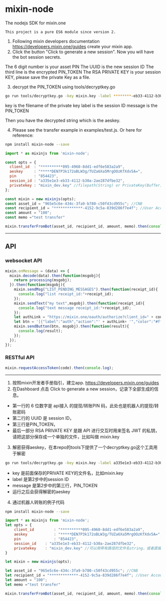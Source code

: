 # mixin-node
The nodejs SDK for mixin.one

`This project is a pure ES6 module since version 2.`

1. Following mixin developers documentation https://developers.mixin.one/guides create your mixin app.
2. Click the button "Click to generate a new session". Now you will have the bot session secrets.

The 6 digit number is your asset PIN
The UUID is the new session ID
The third line is the encrypted PIN_TOKEN
The RSA PRIVATE KEY is your session KEY, please save the private Key as a file.

3. decrypt the PIN_TOKEN using tools/decryptkey.go

```bash
go run tools/decryptkey.go -key mixin.key -label ********-eb33-4112-b30a-2ae287dfbe32 -message **********OIGnELd1XnAF...W4lFKnA/WEKkIwkzEM=
```

key is the filename of the private key
label is the session ID
message is the PIN_TOKEN

Then you have the decrypted string which is the aeskey.


4. Please see the transfer example in examples/test.js. Or here for reference:
```bash
npm install mixin-node --save
```

```javascript
import * as mixinjs from 'mixin-node';

const opts = {
  client_id  : "**********095-4960-8dd1-edf6e583a2a9",
  aeskey     : "*****DEN7P3k172oBLW3g/TUZa6Xa5MrgOOzKfXdv5A=",
  pin        : "854423",
  session_id : "a335e1e3-eb33-4112-b30a-2ae287dfbe32",
  privatekey : "mixin_dev.key" //filepath(String) or PrivateKey(Buffer)
};

const mixin = new mixinjs(opts);
const asset_id = "965e5c6e-434c-3fa9-b780-c50f43cd955c"; //CNB
const recipient_id = "*************-4152-9c5a-839d286f7e4f"; //User Account ID
const amount = "100";
const memo ="test transfer"

mixin.transferFromBot(asset_id, recipient_id, amount, memo).then(console.log).catch(console.error);
```
-----------
## API

### websocket API
```javascript
mixin.onMessage = (data) => {
  mixin.decode(data).then(function(msgobj){
    return processing(msgobj);
  }).then(function(msgobj){
    mixin.sendMsg("LIST_PENDING_MESSAGES").then(function(receipt_id){
      console.log("list receipt_id:"+receipt_id);
    });
    mixin.sendText("my text",msgobj).then(function(receipt_id){
      console.log("text message receipt_id:"+receipt_id);
    });
    let authLink = "https://mixin.one/oauth/authorize?client_id=" + config.mixin.client_id + "&scope=PROFILE:READ";
    let btn = '[{"label":"auth","action":"' + authLink+ '","color":"#ff0033"}]'
    mixin.sendButton(btn, msgobj).then(function(result){
      console.log(result);
    });
  });
});
```

### RESTful API
```javascript
mixin.requestAccessToken(code).then(console.log);
```

-----------

1. 按照mixin开发者手册指引，建立app. https://developers.mixin.one/guides
2. 在Dashboard 点击 Click to generate a new session，记录下全部生成的信息。

- 第一行的 6 位数字是 api接入 的提现/转账PIN 码，此处也是机器人的提现/转账密码
- 第二行的 UUID 是 session ID，
- 第三行是PIN_TOKEN，
- 最后一部分 RSA PRIVATE KEY 是跟 API 进行交互时用来签名 JWT 的私钥，请把这部分保存成一个单独的文件，比如叫做 mixin.key

3. 解密获得aeskey，在本repo的tools下提供了一个decryptkey.go这个工具用于解密

```bash
go run tools/decryptkey.go -key mixin.key -label a335e1e3-eb33-4112-b30a-2ae287dfbe32 -message **********OIGnELd1XnAF...W4lFKnA/WEKkIwkzEM=
```

- key 是前面保存的PRIVATE KEY的文件名，比如mixin.key
- label 是第2步中的session ID
- message 是第2步中的第三行，PIN_TOKEN
- 运行之后会获得解密的aeskey

4. 通过机器人转账的例子代码

```bash
npm install mixin-node --save
```

```javascript
import * as mixinjs from 'mixin-node';
let opts = {
    client_id         : "**********095-4960-8dd1-edf6e583a2a9",
    aeskey            : "*****DEN7P3k172oBLW3g/TUZa6Xa5MrgOOzKfXdv5A=",
    pin               : "854423",
    session_id    : "a335e1e3-eb33-4112-b30a-2ae287dfbe32",
    privatekey    : "mixin_dev.key" //可以用带有路径的文件名string，或者直接传入Buffer
}

let mixin = new mixinjs(opts);

let asset_id = "965e5c6e-434c-3fa9-b780-c50f43cd955c"; //CNB
let recipient_id = "*************-4152-9c5a-839d286f7e4f"; //User Account ID
let amount = "100";
let memo ="test transfer"

mixin.transferFromBot(asset_id, recipient_id, amount, memo).then(console.log).catch(console.error);
```
